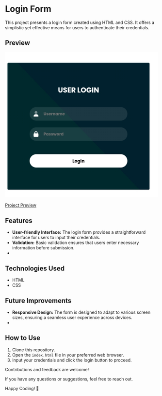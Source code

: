 # Login Form

This project presents a login form created using HTML and CSS. It offers a simplistic yet effective means for users to authenticate their credentials.

## Preview

![Login Form Preview](preview.png)

<a href="https://github.com/codebyfaisal/Loginform" target="_blank">Project Preview</a>


## Features

- **User-friendly Interface:** The login form provides a straightforward interface for users to input their credentials.
- **Validation:** Basic validation ensures that users enter necessary information before submission.
- 
## Technologies Used

- HTML
- CSS

## Future Improvements
- **Responsive Design:** The form is designed to adapt to various screen sizes, ensuring a seamless user experience across devices.
- 
## How to Use

1. Clone this repository.
2. Open the `index.html` file in your preferred web browser.
3. Input your credentials and click the login button to proceed.

Contributions and feedback are welcome!

If you have any questions or suggestions, feel free to reach out.

Happy Coding! 🚀
